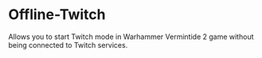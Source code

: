 # Offline-Twitch
Allows you to start Twitch mode in Warhammer Vermintide 2 game without being connected to Twitch services.
